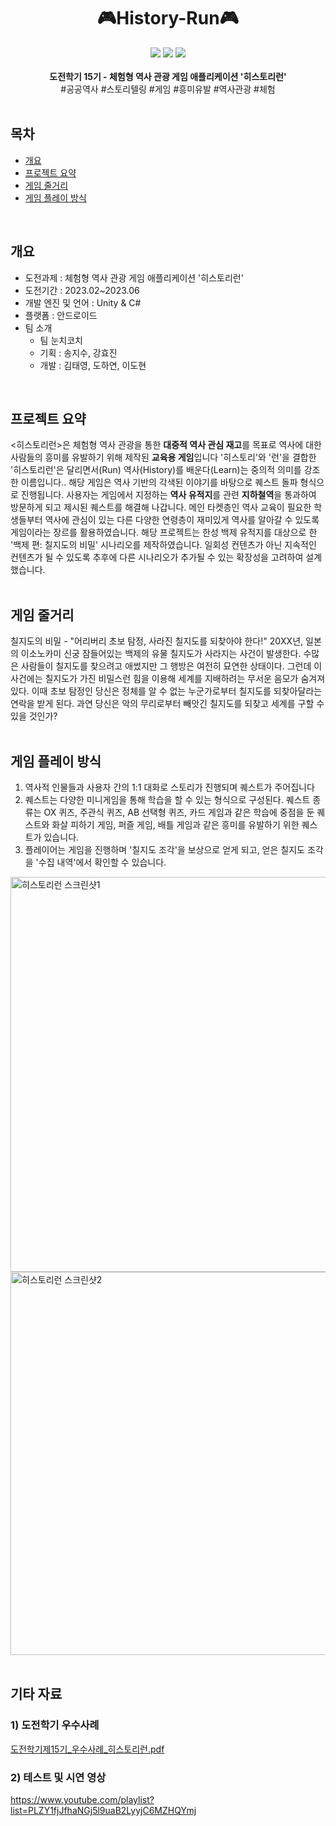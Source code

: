 <div align="center">
<h1> 🎮History-Run🎮 </h1>

<img src="https://img.shields.io/badge/Unity-000000?style=flat-square&logo=unity&logoColor=white"/>
<img src="https://img.shields.io/badge/Figma-F24E1E?style=flat-square&logo=figma&logoColor=white"/>
<img src="https://img.shields.io/badge/Notion-000000?style=flat-square&logo=notion&logoColor=white"/> <br><br>
<b>도전학기 15기 - 체험형 역사 관광 게임 애플리케이션 '히스토리런'</b>
<br>
#공공역사  #스토리텔링  #게임  #흥미유발  #역사관광  #체험


</div>

<br>

## 목차
- [개요](#개요)
- [프로젝트 요약](#프로젝트-요약)
- [게임 줄거리](#게임-줄거리)
- [게임 플레이 방식](#게임-플레이-방식)
<br>


## 개요
- 도전과제 : 체험형 역사 관광 게임 애플리케이션 '히스토리런'
- 도전기간 : 2023.02~2023.06
- 개발 엔진 및 언어 : Unity & C#
- 플랫폼 : 안드로이드
- 팀 소개
  - 팀 눈치코치
  - 기획 : 송지수, 강효진
  - 개발 : 김태영, 도하연, 이도현
  
<br>


## 프로젝트 요약
<히스토리런>은 체험형 역사 관광을 통한 **대중적 역사 관심 재고**를 목표로 역사에 대한 사람들의 흥미를 유발하기 위해 제작된 **교육용 게임**입니다 '히스토리'와 '런'을 결합한 '히스토리런'은 달리면서(Run) 역사(History)를 배운다(Learn)는 중의적 의미를 강조한 이름입니다.. 해당 게임은 역사 기반의 각색된 이야기를 바탕으로 퀘스트 돌파 형식으로 진행됩니다. 사용자는 게임에서 지정하는 **역사 유적지**를 관련 **지하철역**을 통과하여 방문하게 되고 제시된 퀘스트를 해결해 나갑니다. 메인 타켓층인 역사 교육이 필요한 학생들부터 역사에 관심이 있는 다른 다양한 연령층이 재미있게 역사를 알아갈 수 있도록 게임이라는 장르를 활용하였습니다. 해당 프로젝트는 한성 백제 유적지를 대상으로 한 '백제 편: 칠지도의 비밀' 시나리오를 제작하였습니다. 일회성 컨텐츠가 아닌 지속적인 컨텐츠가 될 수 있도록 추후에 다른 시나리오가 추가될 수 있는 확장성을 고려하여 설계했습니다.
<br>
<br>


## 게임 줄거리
칠지도의 비밀 - "어리버리 초보 탐정, 사라진 칠지도를 되찾아야 한다!"
20XX년, 일본의 이소노카미 신궁 잠들어있는 백제의 유물 칠지도가 사라지는 사건이 발생한다. 수많은 사람들이 칠지도를 찾으려고 애썼지만 그 행방은 여전히 묘연한 상태이다. 그런데 이 사건에는 칠지도가 가진 비밀스런 힘을 이용해 세계를 지배하려는 무서운 음모가 숨겨져 있다. 이때 초보 탐정인 당신은 정체를 알 수 없는 누군가로부터 칠지도를 되찾아달라는 연락을 받게 된다. 과연 당신은 악의 무리로부터 빼앗긴 칠지도를 되찾고 세계를 구할 수 있을 것인가?
<br>
<br>


## 게임 플레이 방식
1. 역사적 인물들과 사용자 간의 1:1 대화로 스토리가 진행되며 퀘스트가 주어집니다
2. 퀘스트는 다양한 미니게임을 통해 학습을 할 수 있는 형식으로 구성된다. 퀘스트 종류는 OX 퀴즈, 주관식 퀴즈, AB 선택형 퀴즈, 카드 게임과 같은 학습에 중점을 둔 퀘스트와 화살 피하기 게임, 퍼즐 게임, 배틀 게임과 같은 흥미를 유발하기 위한 퀘스트가 있습니다.
3. 플레이어는 게임을 진행하며 '칠지도 조각'을 보상으로 얻게 되고, 얻은 칠지도 조각을 '수집 내역'에서 확인할 수 있습니다.

<img width="632" alt="히스토리런 스크린샷1" src="https://github.com/rnrgll/History-Run/assets/105702023/42925e9d-d9bf-475a-9167-1efebff6e863">
<img width="613" alt="히스토리런 스크린샷2" src="https://github.com/rnrgll/History-Run/assets/105702023/ee0004ee-8035-4390-9700-63d88f2a4193">

<br>
<br>

## 기타 자료
### 1) 도전학기 우수사례 
[도전학기제15기_우수사례_히스토리런.pdf](https://github.com/rnrgll/History-Run/files/13309592/15._._.pdf)

### 2) 테스트 및 시연 영상
https://www.youtube.com/playlist?list=PLZY1fjJfhaNGj5l9uaB2LyyjC6MZHQYmj
